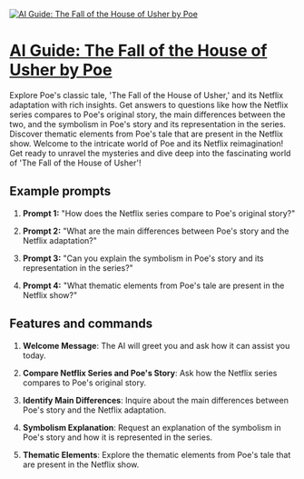 [![AI Guide: The Fall of the House of Usher by Poe](https://files.oaiusercontent.com/file-hvgEHoQQ7MVnDV5N6pqVYDjW?se=2123-10-18T02%3A41%3A37Z&sp=r&sv=2021-08-06&sr=b&rscc=max-age%3D31536000%2C%20immutable&rscd=attachment%3B%20filename%3D57c781ef-c891-4b42-bd90-62bbb6b76de8.png&sig=iUDGIaS4sOljXZpy4TK0DmNBi9F6%2BlnbvcRmRpd7ENU%3D)](https://chat.openai.com/g/g-aobNrW8oc-ai-guide-the-fall-of-the-house-of-usher-by-poe)

# [AI Guide: The Fall of the House of Usher by Poe](https://chat.openai.com/g/g-aobNrW8oc-ai-guide-the-fall-of-the-house-of-usher-by-poe)

Explore Poe's classic tale, 'The Fall of the House of Usher,' and its Netflix adaptation with rich insights. Get answers to questions like how the Netflix series compares to Poe's original story, the main differences between the two, and the symbolism in Poe's story and its representation in the series. Discover thematic elements from Poe's tale that are present in the Netflix show. Welcome to the intricate world of Poe and its Netflix reimagination! Get ready to unravel the mysteries and dive deep into the fascinating world of 'The Fall of the House of Usher'!

## Example prompts

1. **Prompt 1:** "How does the Netflix series compare to Poe's original story?"

2. **Prompt 2:** "What are the main differences between Poe's story and the Netflix adaptation?"

3. **Prompt 3:** "Can you explain the symbolism in Poe's story and its representation in the series?"

4. **Prompt 4:** "What thematic elements from Poe's tale are present in the Netflix show?"

## Features and commands

1. **Welcome Message**: The AI will greet you and ask how it can assist you today. 

2. **Compare Netflix Series and Poe's Story**: Ask how the Netflix series compares to Poe's original story.

3. **Identify Main Differences**: Inquire about the main differences between Poe's story and the Netflix adaptation.

4. **Symbolism Explanation**: Request an explanation of the symbolism in Poe's story and how it is represented in the series.

5. **Thematic Elements**: Explore the thematic elements from Poe's tale that are present in the Netflix show.
